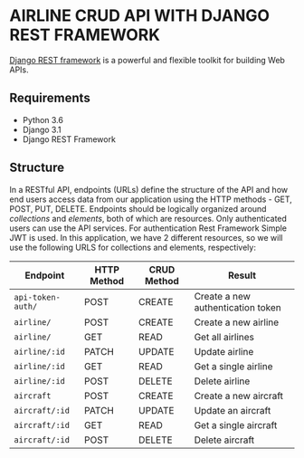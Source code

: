 # AIRLINE CRUD API WITH DJANGO REST FRAMEWORK
[Django REST framework](http://www.django-rest-framework.org/) is a powerful and flexible toolkit for building Web APIs.

## Requirements
- Python 3.6
- Django 3.1
- Django REST Framework


## Structure
In a RESTful API, endpoints (URLs) define the structure of the API and how end users access data from our application using the HTTP methods - GET, POST, PUT, DELETE. Endpoints should be logically organized around _collections_ and _elements_, both of which are resources.
Only authenticated users can use the API services. For authentication Rest Framework Simple JWT is used. 
In this application, we have 2 different resources, so we will use the following URLS for collections and elements, respectively:

Endpoint |HTTP Method | CRUD Method | Result
-- | -- |-- |--
`api-token-auth/` | POST | CREATE | Create a new authentication token
`airline/` | POST | CREATE | Create a new airline
`airline/` | GET | READ | Get all airlines
`airline/:id` | PATCH | UPDATE | Update airline
`airline/:id` | GET | READ | Get a single airline
`airline/:id` | POST | DELETE | Delete airline
`aircraft`| POST | CREATE | Create a new aircraft
`aircraft/:id` | PATCH | UPDATE | Update an aircraft
`aircraft/:id` | GET | READ | Get a single aircraft
`aircraft/:id` | POST | DELETE | Delete aircraft

